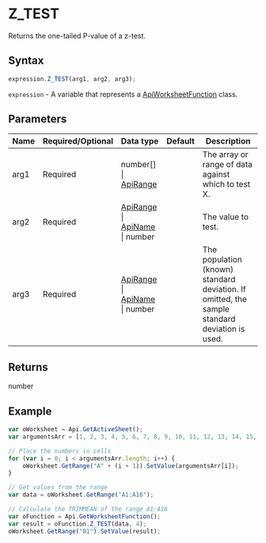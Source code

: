 # Z_TEST

Returns the one-tailed P-value of a z-test.

## Syntax

```javascript
expression.Z_TEST(arg1, arg2, arg3);
```

`expression` - A variable that represents a [ApiWorksheetFunction](../ApiWorksheetFunction.md) class.

## Parameters

| **Name** | **Required/Optional** | **Data type** | **Default** | **Description** |
| ------------- | ------------- | ------------- | ------------- | ------------- |
| arg1 | Required | number[] \| [ApiRange](../../ApiRange/ApiRange.md) |  | The array or range of data against which to test X. |
| arg2 | Required | [ApiRange](../../ApiRange/ApiRange.md) \| [ApiName](../../ApiName/ApiName.md) \| number |  | The value to test. |
| arg3 | Required | [ApiRange](../../ApiRange/ApiRange.md) \| [ApiName](../../ApiName/ApiName.md) \| number |  | The population (known) standard deviation. If omitted, the sample standard deviation is used. |

## Returns

number

## Example



```javascript
var oWorksheet = Api.GetActiveSheet();
var argumentsArr = [1, 2, 3, 4, 5, 6, 7, 8, 9, 10, 11, 12, 13, 14, 15, 16];

// Place the numbers in cells
for (var i = 0; i < argumentsArr.length; i++) {
    oWorksheet.GetRange("A" + (i + 1)).SetValue(argumentsArr[i]);
}

// Get values from the range
var data = oWorksheet.GetRange("A1:A16");

// Calculate the TRIMMEAN of the range A1:A16
var oFunction = Api.GetWorksheetFunction();
var result = oFunction.Z_TEST(data, 4);
oWorksheet.GetRange("B1").SetValue(result);


```
